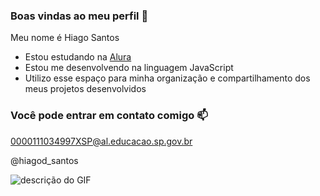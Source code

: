### Boas vindas ao meu perfil :blue_heart:

Meu nome é Hiago Santos

- Estou estudando na [Alura](https://www.alura.com.br)
- Estou me desenvolvendo na linguagem JavaScript
- Utilizo esse espaço para minha organização e compartilhamento dos meus projetos desenvolvidos

### Você pode entrar em contato comigo :mailbox:

0000111034997XSP@al.educacao.sp.gov.br

@hiagod_santos

![descrição do GIF](https://platform.vox.com/wp-content/uploads/sites/2/chorus/uploads/chorus_asset/file/8689251/Slow_Clap_GIF_Image_for_Whatsapp_and_Facebook_21.gif?quality=90&strip=all&crop=0%2C0%2C100%2C100&w=640)
